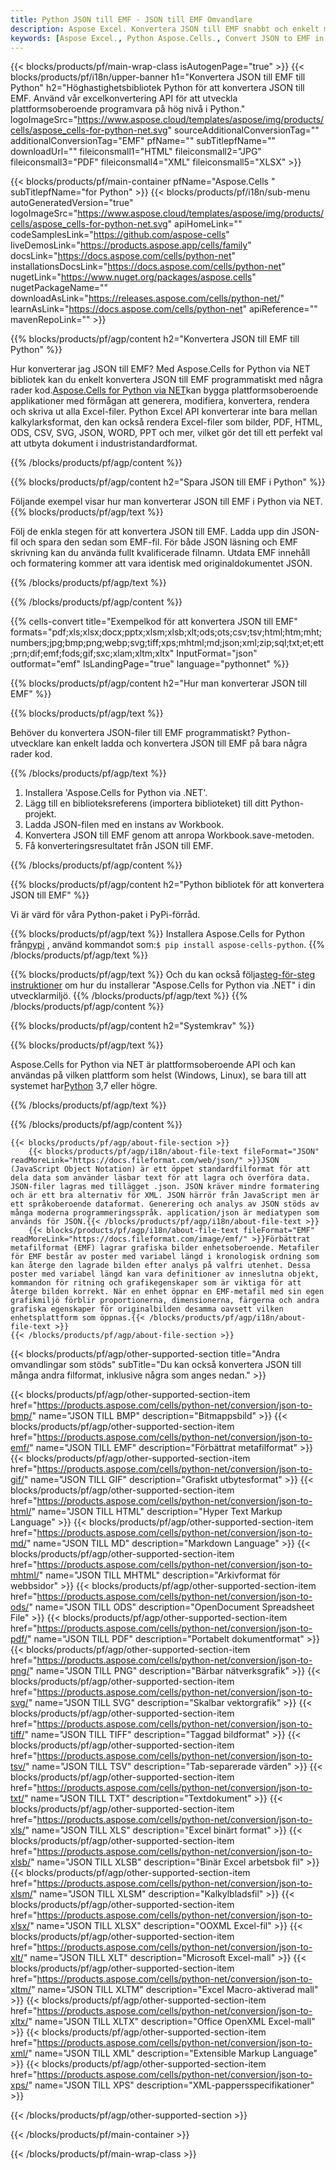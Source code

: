 ```yaml
---
title: Python JSON till EMF - JSON till EMF Omvandlare
description: Aspose Excel. Konvertera JSON till EMF snabbt och enkelt med Aspose.Cells. Python JSON till EMF. Python Spara JSON till 07611 till 07161. 07611 till 07161. 3481 med Python.
keywords: [Aspose Excel., Python Aspose.Cells., Convert JSON to EMF in Python., Save JSON to EMF using Python., Python JSON to EMF saveformat., JSON to EMF Converter., Python Save JSON as EMF]
---
```

{{< blocks/products/pf/main-wrap-class isAutogenPage="true" >}}
{{< blocks/products/pf/i18n/upper-banner h1="Konvertera JSON till EMF till Python" h2="Höghastighetsbibliotek Python för att konvertera JSON till EMF. Använd vår excelkonvertering API för att utveckla plattformsoberoende programvara på hög nivå i Python." logoImageSrc="https://www.aspose.cloud/templates/aspose/img/products/cells/aspose_cells-for-python-net.svg" sourceAdditionalConversionTag="" additionalConversionTag="EMF" pfName="" subTitlepfName="" downloadUrl="" fileiconsmall1="HTML" fileiconsmall2="JPG" fileiconsmall3="PDF" fileiconsmall4="XML" fileiconsmall5="XLSX" >}}

{{< blocks/products/pf/main-container pfName="Aspose.Cells " subTitlepfName="for Python" >}}
{{< blocks/products/pf/i18n/sub-menu autoGeneratedVersion="true" logoImageSrc="https://www.aspose.cloud/templates/aspose/img/products/cells/aspose_cells-for-python-net.svg" apiHomeLink="" codeSamplesLink="https://github.com/aspose-cells" liveDemosLink="https://products.aspose.app/cells/family" docsLink="https://docs.aspose.com/cells/python-net" installationsDocsLink="https://docs.aspose.com/cells/python-net" nugetLink="https://www.nuget.org/packages/aspose.cells" nugetPackageName="" downloadAsLink="https://releases.aspose.com/cells/python-net/" learnAsLink="https://docs.aspose.com/cells/python-net" apiReference="" mavenRepoLink="" >}}


{{% blocks/products/pf/agp/content h2="Konvertera JSON till EMF till Python" %}}

 Hur konverterar jag JSON till EMF? Med Aspose.Cells for Python via NET bibliotek kan du enkelt konvertera JSON till EMF programmatiskt med några rader kod.[Aspose.Cells for Python via NET](https://pypi.org/project/aspose-cells-python/)kan bygga plattformsoberoende applikationer med förmågan att generera, modifiera, konvertera, rendera och skriva ut alla Excel-filer. Python Excel API konverterar inte bara mellan kalkylarksformat, den kan också rendera Excel-filer som bilder, PDF, HTML, ODS, CSV, SVG, JSON, WORD, PPT och mer, vilket gör det till ett perfekt val att utbyta dokument i industristandardformat.

{{% /blocks/products/pf/agp/content %}}


{{% blocks/products/pf/agp/content h2="Spara JSON till EMF i Python" %}}

Följande exempel visar hur man konverterar JSON till EMF i Python via NET.
{{% blocks/products/pf/agp/text %}}

Följ de enkla stegen för att konvertera JSON till EMF. Ladda upp din JSON-fil och spara den sedan som EMF-fil. För både JSON läsning och EMF skrivning kan du använda fullt kvalificerade filnamn. Utdata EMF innehåll och formatering kommer att vara identisk med originaldokumentet JSON.

{{% /blocks/products/pf/agp/text %}}

{{% /blocks/products/pf/agp/content %}}

{{% cells-convert title="Exempelkod för att konvertera JSON till EMF" formats="pdf;xls;xlsx;docx;pptx;xlsm;xlsb;xlt;ods;ots;csv;tsv;html;htm;mht;numbers;jpg;bmp;png;webp;svg;tiff;xps;mhtml;md;json;xml;zip;sql;txt;et;ett;prn;dif;emf;fods;gif;sxc;xlam;xltm;xltx" InputFormat="json" outformat="emf" IsLandingPage="true" language="pythonnet" %}}

{{% blocks/products/pf/agp/content h2="Hur man konverterar JSON till EMF" %}}

{{% blocks/products/pf/agp/text %}}

Behöver du konvertera JSON-filer till EMF programmatiskt? Python-utvecklare kan enkelt ladda och konvertera JSON till EMF på bara några rader kod.

{{% /blocks/products/pf/agp/text %}}

1.  Installera 'Aspose.Cells for Python via .NET'.
1.  Lägg till en biblioteksreferens (importera biblioteket) till ditt Python-projekt.
1.  Ladda JSON-filen med en instans av Workbook.
1.  Konvertera JSON till EMF genom att anropa Workbook.save-metoden.
1.  Få konverteringsresultatet från JSON till EMF.

{{% /blocks/products/pf/agp/content %}}


{{% blocks/products/pf/agp/content h2="Python bibliotek för att konvertera JSON till EMF" %}}

Vi är värd för våra Python-paket i PyPi-förråd.

{{% blocks/products/pf/agp/text %}}
 Installera Aspose.Cells for Python från<a href="https://pypi.org/project/aspose-cells-python/">pypi</a> , använd kommandot som:<code>$ pip install aspose-cells-python</code>.
{{% /blocks/products/pf/agp/text %}}

{{% blocks/products/pf/agp/text %}}
 Och du kan också följa[steg-för-steg instruktioner](https://docs.aspose.com/cells/python-net/getting-started/) om hur du installerar "Aspose.Cells for Python via .NET" i din utvecklarmiljö.
{{% /blocks/products/pf/agp/text %}}
{{% /blocks/products/pf/agp/content %}}

{{% blocks/products/pf/agp/content h2="Systemkrav" %}}

{{% blocks/products/pf/agp/text %}}

 Aspose.Cells for Python via NET är plattformsoberoende API och kan användas på vilken plattform som helst (Windows, Linux), se bara till att systemet har[Python](https://www.python.org/downloads/) 3,7 eller högre.
 
{{% /blocks/products/pf/agp/text %}}

{{% /blocks/products/pf/agp/content %}}

<!-- aboutfile Starts -->
    {{< blocks/products/pf/agp/about-file-section >}}
        {{< blocks/products/pf/agp/i18n/about-file-text fileFormat="JSON" readMoreLink="https://docs.fileformat.com/web/json/" >}}JSON (JavaScript Object Notation) är ett öppet standardfilformat för att dela data som använder läsbar text för att lagra och överföra data. JSON-filer lagras med tillägget .json. JSON kräver mindre formatering och är ett bra alternativ för XML. JSON härrör från JavaScript men är ett språkoberoende dataformat. Generering och analys av JSON stöds av många moderna programmeringsspråk. application/json är mediatypen som används för JSON.{{< /blocks/products/pf/agp/i18n/about-file-text >}}
        {{< blocks/products/pf/agp/i18n/about-file-text fileFormat="EMF" readMoreLink="https://docs.fileformat.com/image/emf/" >}}Förbättrat metafilformat (EMF) lagrar grafiska bilder enhetsoberoende. Metafiler för EMF består av poster med variabel längd i kronologisk ordning som kan återge den lagrade bilden efter analys på valfri utenhet. Dessa poster med variabel längd kan vara definitioner av inneslutna objekt, kommandon för ritning och grafikegenskaper som är viktiga för att återge bilden korrekt. När en enhet öppnar en EMF-metafil med sin egen grafikmiljö förblir proportionerna, dimensionerna, färgerna och andra grafiska egenskaper för originalbilden desamma oavsett vilken enhetsplattform som öppnas.{{< /blocks/products/pf/agp/i18n/about-file-text >}}
    {{< /blocks/products/pf/agp/about-file-section >}}
<!-- aboutfile Ends -->

{{< blocks/products/pf/agp/other-supported-section title="Andra omvandlingar som stöds" subTitle="Du kan också konvertera JSON till många andra filformat, inklusive några som anges nedan." >}}

{{< blocks/products/pf/agp/other-supported-section-item href="https://products.aspose.com/cells/python-net/conversion/json-to-bmp/" name="JSON TILL BMP" description="Bitmappsbild" >}}
{{< blocks/products/pf/agp/other-supported-section-item href="https://products.aspose.com/cells/python-net/conversion/json-to-emf/" name="JSON TILL EMF" description="Förbättrat metafilformat" >}}
{{< blocks/products/pf/agp/other-supported-section-item href="https://products.aspose.com/cells/python-net/conversion/json-to-gif/" name="JSON TILL GIF" description="Grafiskt utbytesformat" >}}
{{< blocks/products/pf/agp/other-supported-section-item href="https://products.aspose.com/cells/python-net/conversion/json-to-html/" name="JSON TILL HTML" description="Hyper Text Markup Language" >}}
{{< blocks/products/pf/agp/other-supported-section-item href="https://products.aspose.com/cells/python-net/conversion/json-to-md/" name="JSON TILL MD" description="Markdown Language" >}}
{{< blocks/products/pf/agp/other-supported-section-item href="https://products.aspose.com/cells/python-net/conversion/json-to-mhtml/" name="JSON TILL MHTML" description="Arkivformat för webbsidor" >}}
{{< blocks/products/pf/agp/other-supported-section-item href="https://products.aspose.com/cells/python-net/conversion/json-to-ods/" name="JSON TILL ODS" description="OpenDocument Spreadsheet File" >}}
{{< blocks/products/pf/agp/other-supported-section-item href="https://products.aspose.com/cells/python-net/conversion/json-to-pdf/" name="JSON TILL PDF" description="Portabelt dokumentformat" >}}
{{< blocks/products/pf/agp/other-supported-section-item href="https://products.aspose.com/cells/python-net/conversion/json-to-png/" name="JSON TILL PNG" description="Bärbar nätverksgrafik" >}}
{{< blocks/products/pf/agp/other-supported-section-item href="https://products.aspose.com/cells/python-net/conversion/json-to-svg/" name="JSON TILL SVG" description="Skalbar vektorgrafik" >}}
{{< blocks/products/pf/agp/other-supported-section-item href="https://products.aspose.com/cells/python-net/conversion/json-to-tiff/" name="JSON TILL TIFF" description="Taggad bildformat" >}}
{{< blocks/products/pf/agp/other-supported-section-item href="https://products.aspose.com/cells/python-net/conversion/json-to-tsv/" name="JSON TILL TSV" description="Tab-separerade värden" >}}
{{< blocks/products/pf/agp/other-supported-section-item href="https://products.aspose.com/cells/python-net/conversion/json-to-txt/" name="JSON TILL TXT" description="Textdokument" >}}
{{< blocks/products/pf/agp/other-supported-section-item href="https://products.aspose.com/cells/python-net/conversion/json-to-xls/" name="JSON TILL XLS" description="Excel binärt format" >}}
{{< blocks/products/pf/agp/other-supported-section-item href="https://products.aspose.com/cells/python-net/conversion/json-to-xlsb/" name="JSON TILL XLSB" description="Binär Excel arbetsbok fil" >}}
{{< blocks/products/pf/agp/other-supported-section-item href="https://products.aspose.com/cells/python-net/conversion/json-to-xlsm/" name="JSON TILL XLSM" description="Kalkylbladsfil" >}}
{{< blocks/products/pf/agp/other-supported-section-item href="https://products.aspose.com/cells/python-net/conversion/json-to-xlsx/" name="JSON TILL XLSX" description="OOXML Excel-fil" >}}
{{< blocks/products/pf/agp/other-supported-section-item href="https://products.aspose.com/cells/python-net/conversion/json-to-xlt/" name="JSON TILL XLT" description="Microsoft Excel-mall" >}}
{{< blocks/products/pf/agp/other-supported-section-item href="https://products.aspose.com/cells/python-net/conversion/json-to-xltm/" name="JSON TILL XLTM" description="Excel Macro-aktiverad mall" >}}
{{< blocks/products/pf/agp/other-supported-section-item href="https://products.aspose.com/cells/python-net/conversion/json-to-xltx/" name="JSON TILL XLTX" description="Office OpenXML Excel-mall" >}}
{{< blocks/products/pf/agp/other-supported-section-item href="https://products.aspose.com/cells/python-net/conversion/json-to-xml/" name="JSON TILL XML" description="Extensible Markup Language" >}}
{{< blocks/products/pf/agp/other-supported-section-item href="https://products.aspose.com/cells/python-net/conversion/json-to-xps/" name="JSON TILL XPS" description="XML-pappersspecifikationer" >}}


{{< /blocks/products/pf/agp/other-supported-section >}}

{{< /blocks/products/pf/main-container >}}
    
{{< /blocks/products/pf/main-wrap-class >}}
